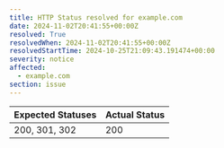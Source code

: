 ```yaml
---
title: HTTP Status resolved for example.com
date: 2024-11-02T20:41:55+00:00Z
resolved: True
resolvedWhen: 2024-11-02T20:41:55+00:00Z
resolvedStartTime: 2024-10-25T21:09:43.191474+00:00
severity: notice
affected:
  - example.com
section: issue
---
```


| Expected Statuses | Actual Status  |
|-------------------|----------------|
| 200, 301, 302 | 200 |
